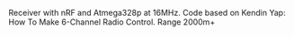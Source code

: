 Receiver with nRF and Atmega328p at 16MHz. 
Code based on  Kendin Yap: How To Make 6-Channel Radio Control. Range 2000m+
